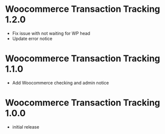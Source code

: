 # Woocommerce Transaction Tracking 1.2.0

- Fix issue with not waiting for WP head
- Update error notice

# Woocommerce Transaction Tracking 1.1.0

- Add Woocommerce checking and admin notice

# Woocommerce Transaction Tracking 1.0.0

- initial release
